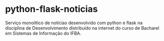 # python-flask-noticias
Serviço monolítico de notícias desenvolvido com python e flask na disciplina de Desenvolvimento distribuído na internet do curso de Bacharel em Sistemas de Informação do IFBA.
